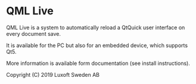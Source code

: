 # QML Live

QML Live is a system to automatically reload a QtQuick user interface on every
document save.

It is available for the PC but also for an embedded device, which supports Qt5.

More information is available form documentation (see install instructions).

Copyright (C) 2019 Luxoft Sweden AB
